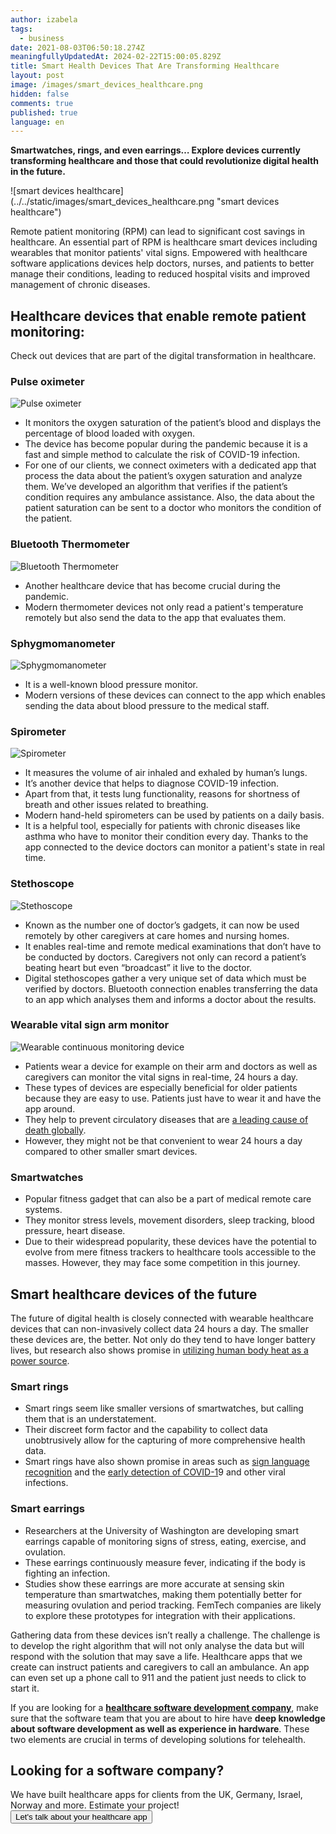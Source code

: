 ```yaml
---
author: izabela
tags:
  - business
date: 2021-08-03T06:50:18.274Z
meaningfullyUpdatedAt: 2024-02-22T15:00:05.829Z
title: Smart Health Devices That Are Transforming Healthcare
layout: post
image: /images/smart_devices_healthcare.png
hidden: false
comments: true
published: true
language: en
---
```

**Smartwatches, rings, and even earrings… Explore devices currently transforming healthcare and those that could revolutionize digital health in the future.**

<div className="image">![smart devices healthcare](../../static/images/smart_devices_healthcare.png "smart devices healthcare")</div>

Remote patient monitoring (RPM) can lead to significant cost savings in healthcare. An essential part of RPM is healthcare smart devices including wearables that monitor patients' vital signs. Empowered with healthcare software applications devices help doctors, nurses, and patients to better manage their conditions, leading to reduced hospital visits and improved management of chronic diseases.

## Healthcare devices that enable remote patient monitoring:

Check out devices that are part of the digital transformation in healthcare.

### Pulse oximeter

![Pulse oximeter](../../static/images/blogpost_www_pulse_oximeter.png)

* It monitors the oxygen saturation of the patient’s blood and displays the percentage of blood loaded with oxygen.
* The device has become popular during the pandemic because it is a fast and simple method to calculate the risk of COVID-19 infection. 
* For one of our clients, we connect oximeters with a dedicated app that process the data about the patient’s oxygen saturation and analyze them. We’ve developed an algorithm that verifies if the patient’s condition requires any ambulance assistance. Also, the data about the patient saturation can be sent to a doctor who monitors the condition of the patient.

### Bluetooth Thermometer

![Bluetooth Thermometer](../../static/images/blogpost_www_thermometer.png)

* Another healthcare device that has become crucial during the pandemic.
* Modern thermometer devices not only read a patient's temperature remotely but also send the data to the app that evaluates them.

### Sphygmomanometer

![Sphygmomanometer](../../static/images/blogpost_www_sphygmomanometer.png)

* It is a well-known blood pressure monitor.
* Modern versions of these devices can connect to the app which enables sending the data about blood pressure to the medical staff.

### Spirometer

![Spirometer](../../static/images/blogpost_www_spirometer.png)

* It measures the volume of air inhaled and exhaled by human’s lungs.
* It’s another device that helps to diagnose COVID-19 infection. 
* Apart from that, it tests lung functionality, reasons for shortness of breath and other issues related to breathing.
* Modern hand-held spirometers can be used by patients on a daily basis.
* It is a helpful tool, especially for patients with chronic diseases like asthma who have to monitor their condition every day. Thanks to the app connected to the device doctors can monitor a patient's state in real time.

### Stethoscope

![Stethoscope](../../static/images/blogpost_www_stethoscope.png)

* Known as the number one of doctor’s gadgets, it can now be used remotely by other caregivers at care homes and nursing homes. 
* It enables real-time and remote medical examinations that don’t have to be conducted by doctors. Caregivers not only can record a patient’s beating heart but even “broadcast” it live to the doctor.
* Digital stethoscopes gather a very unique set of data which must be verified by doctors. Bluetooth connection enables transferring the data to an app which analyses them and informs a doctor about the results. 

### Wearable vital sign arm monitor

![Wearable continuous monitoring device](../../static/images/blogpost_www_continuous_monitoring_device.png)

* Patients wear a device for example on their arm and doctors as well as caregivers can monitor the vital signs in real-time, 24 hours a day.
* These types of devices are especially beneficial for older patients because they are easy to use. Patients just have to wear it and have the app around.
* They help to prevent circulatory diseases that are [a leading cause of death globally](https://www.who.int/news-room/fact-sheets/detail/cardiovascular-diseases-(cvds)).
* However, they might not be that convenient to wear 24 hours a day compared to other smaller smart devices.

### Smartwatches

* Popular fitness gadget that can also be a part of medical remote care systems.
* They monitor stress levels, movement disorders, sleep tracking, blood pressure, heart disease.
* Due to their widespread popularity, these devices have the potential to evolve from mere fitness trackers to healthcare tools accessible to the masses. However, they may face some competition in this journey.

## Smart healthcare devices of the future

The future of digital health is closely connected with wearable healthcare devices that can non-invasively collect data 24 hours a day. The smaller these devices are, the better. Not only do they tend to have longer battery lives, but research also shows promise in [utilizing human body heat as a power source](https://scitechdaily.com/new-wearable-device-turns-your-body-into-a-biological-battery/).

### Smart rings

* Smart rings seem like smaller versions of smartwatches, but calling them that is an understatement.
* Their discreet form factor and the capability to collect data unobtrusively allow for the capturing of more comprehensive health data.
* Smart rings have also shown promise in areas such as [sign language recognition](https://dl.acm.org/doi/10.1145/3597638.3614491) and the [early detection of COVID-1](https://www.fiercehealthcare.com/tech/ucsf-launches-study-to-use-wearable-data-from-oura-ring-for-early-covid-19-detection)9 and other viral infections.

### Smart earrings

* Researchers at the University of Washington are developing smart earrings capable of monitoring signs of stress, eating, exercise, and ovulation.
* These earrings continuously measure fever, indicating if the body is fighting an infection.
* Studies show these earrings are more accurate at sensing skin temperature than smartwatches, making them potentially better for measuring ovulation and period tracking. FemTech companies are likely to explore these prototypes for integration with their applications.

Gathering data from these devices isn’t really a challenge. The challenge is to develop the right algorithm that will not only analyse the data but will respond with the solution that may save a life. Healthcare apps that we create can instruct patients and caregivers to call an ambulance. An app can even set up a phone call to 911 and the patient just needs to click to start it.

If you are looking for a **[healthcare software development company](/)**, make sure that the software team that you are about to hire have **deep knowledge about software development as well as experience in hardware**. These two elements are crucial in terms of developing solutions for telehealth.

<div className="block-button"><h2>Looking for a software company?</h2><div>We have built healthcare apps for clients from the UK, Germany, Israel, Norway and more. Estimate your project!</div><a href="/start-project"><button>Let's talk about your healthcare app</button></a></div>